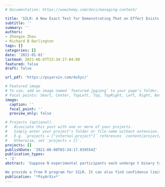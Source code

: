 ```yaml
---
# Documentation: https://wowchemy.com/docs/managing-content/

title: 'SILR: A New Exact Test for Demonstrating That an Effect Exists in Binary Trials'
subtitle: ''
summary: ''
authors:
- Zhengze Zhou
- Richard B Darlington
tags: []
categories: []
date: '2021-01-01'
lastmod: 2021-06-07T23:34:17-04:00
featured: false
draft: false

url_pdf: 'https://psyarxiv.com/4u5yc/'

# Featured image
# To use, add an image named `featured.jpg/png` to your page's folder.
# Focal points: Smart, Center, TopLeft, Top, TopRight, Left, Right, BottomLeft, Bottom, BottomRight.
image:
  caption: ''
  focal_point: ''
  preview_only: false

# Projects (optional).
#   Associate this post with one or more of your projects.
#   Simply enter your project's folder or file name without extension.
#   E.g. `projects = ["internal-project"]` references `content/project/deep-learning/index.md`.
#   Otherwise, set `projects = []`.
projects: []
publishDate: '2021-06-08T03:34:17.039554Z'
publication_types:
- '2'
abstract: 'Suppose N experimental participants each undergo t binary trials, and you want to show that at least some of the participants have higher success rates than would be expected if the true success rate for all participants on all trials were the same known value pnull. Under broad circumstances, a new test called SILR has substantially higher power than six other tests that might be used for this purpose. In one example, SILR yielded a significance level of 0.0032 while the other six tests all yielded values above 0.05. In one power analysis, SILR’s power exceeded that of the standard binomial test, applied to the results of all trials for all participants, even when the sample size for SILR was less than 30% that for the binomial.

We provide a free R program for SILR. It can also find confidence limits on the number of experimental participants whose true hit rate exceeds the null value, and on the highest and lowest true hit rates of any participants. SILR does not show conclusively that any particular participant’s true hit rate differs significantly from the null rate. If such tests are desired, that can be done with Bonferroni-corrected binomial tests on individual participants. But SILR often has much higher power than these tests.'
publication: '*PsyArXiv*'
---
```

